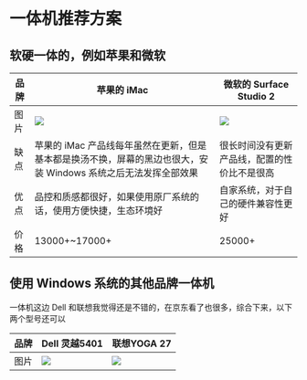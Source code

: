 # 一体机推荐方案
## 软硬一体的，例如苹果和微软

品牌 | 苹果的 iMac | 微软的 Surface Studio 2
------- | ------- | -------
图片 | ![](https://img12.360buyimg.com/n1/s450x450_jfs/t1/135650/21/6149/57352/5f2b743cEf4126985/6cb534d754547561.jpg) | ![](https://img.alicdn.com/imgextra/i4/2662762851/O1CN01bOvzyK1Wvnk8JIdjn_!!0-item_pic.jpg_430x430q90.jpg)
缺点 | 苹果的 iMac 产品线每年虽然在更新，但是基本都是换汤不换，屏幕的黑边也很大，安装 Windows 系统之后无法发挥全部效果 |很长时间没有更新产品线，配置的性价比不是很高
优点 | 品控和质感都很好，如果使用原厂系统的话，使用方便快捷，生态环境好 | 自家系统，对于自己的硬件兼容性更好
价格 | 13000+~17000+ | 25000+

## 使用 Windows 系统的其他品牌一体机
  一体机这边 Dell 和联想我觉得还是不错的，在京东看了也很多，综合下来，以下两个型号还可以

  品牌 | Dell 灵越5401 | 联想YOGA 27
------- | ------- | -------
图片 | ![](https://img14.360buyimg.com/n1/s450x450_jfs/t1/148266/3/9481/127502/5f71844bE44a99f4e/25bf3c034b381ffe.jpg) | ![](https://img10.360buyimg.com/n1/s450x450_jfs/t1/152996/7/15694/83743/600680d2E43bd378e/9c9290e40b4aa984.jpg)
